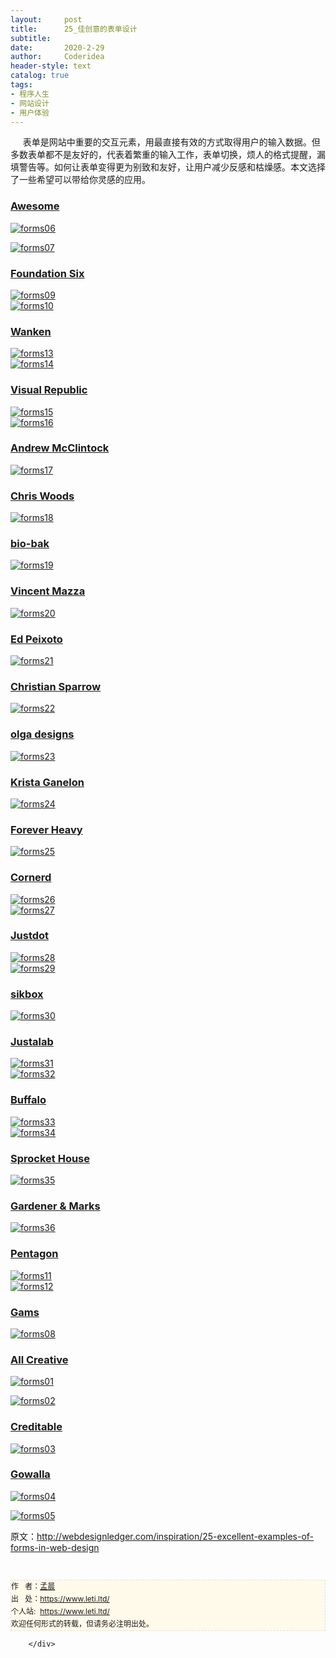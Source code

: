 ```yaml
---
layout:     post
title:      25_佳创意的表单设计
subtitle:   
date:       2020-2-29
author:     Coderidea
header-style: text
catalog: true
tags:
- 程序人生
- 网站设计
- 用户体验
--- 
```

<div class="postBody">
			<div id="cnblogs_post_body" class="blogpost-body"><p><span>     表单是网站中重要的交互元素，用最直接有效的方式取得用户的输入数据。但多数表单都不是友好的，代表着繁重的输入工作，表单切换，烦人的格式提醒，漏填警告等。如何让表单变得更为别致和友好，让用户减少反感和枯燥感。本文选择了一些希望可以带给你灵感的应用。</span></p>
<h3><a href="http://www.awesomejs.com/">Awesome</a></h3>
<p><a href="http://www.awesomejs.com/"><img class="aligncenter size-full wp-image-3448" src="http://webdesignledger.com/wp-content/uploads/2011/01/forms06.jpg" alt="forms06" /></a></p>
<p><a href="http://www.awesomejs.com/"><img class="aligncenter size-full wp-image-3448" src="http://webdesignledger.com/wp-content/uploads/2011/01/forms07.jpg" alt="forms07" /></a></p>
<h3><a href="http://www.foundationsix.com/">Foundation Six</a></h3>
<p><a href="http://www.foundationsix.com/"><img class="aligncenter size-full wp-image-3448" src="http://webdesignledger.com/wp-content/uploads/2011/01/forms09.jpg" alt="forms09" /></a><br /><a href="http://www.foundationsix.com/"><img class="aligncenter size-full wp-image-3448" src="http://webdesignledger.com/wp-content/uploads/2011/01/forms10.jpg" alt="forms10" /></a></p>
<h3><a href="http://blog.wanken.com/">Wanken</a></h3>
<p><a href="http://blog.wanken.com/"><img class="aligncenter size-full wp-image-3448" src="http://webdesignledger.com/wp-content/uploads/2011/01/forms13.jpg" alt="forms13" /></a><br /><a href="http://blog.wanken.com/"><img class="aligncenter size-full wp-image-3448" src="http://webdesignledger.com/wp-content/uploads/2011/01/forms14.jpg" alt="forms14" /></a></p>
<h3><a href="http://visualrepublic.net/">Visual Republic</a></h3>
<p><a href="http://visualrepublic.net/"><img class="aligncenter size-full wp-image-3448" src="http://webdesignledger.com/wp-content/uploads/2011/01/forms15.jpg" alt="forms15" /></a><br /><a href="http://visualrepublic.net/"><img class="aligncenter size-full wp-image-3448" src="http://webdesignledger.com/wp-content/uploads/2011/01/forms16.jpg" alt="forms16" /></a></p>
<h3><a href="http://www.andrewmcclintock.com/contact">Andrew McClintock</a></h3>
<p><a href="http://www.andrewmcclintock.com/contact"><img class="aligncenter size-full wp-image-3448" src="http://webdesignledger.com/wp-content/uploads/2011/01/forms17.jpg" alt="forms17" /></a></p>
<h3><a href="http://chriswoods.ca/#/">Chris Woods</a></h3>
<p><a href="http://chriswoods.ca/#/"><img class="aligncenter size-full wp-image-3448" src="http://webdesignledger.com/wp-content/uploads/2011/01/forms18.jpg" alt="forms18" /></a></p>
<h3><a href="http://www.bio-bak.nl/">bio-bak</a></h3>
<p><a href="http://www.bio-bak.nl/"><img class="aligncenter size-full wp-image-3448" src="http://webdesignledger.com/wp-content/uploads/2011/01/forms19.jpg" alt="forms19" /></a></p>
<h3><a href="http://www.vincentmazza.com/contact.php">Vincent Mazza</a></h3>
<p><a href="http://www.vincentmazza.com/contact.php"><img class="aligncenter size-full wp-image-3448" src="http://webdesignledger.com/wp-content/uploads/2011/01/forms20.jpg" alt="forms20" /></a></p>
<h3><a href="http://www.edpeixoto.com/">Ed Peixoto</a></h3>
<p><a href="http://www.edpeixoto.com/"><img class="aligncenter size-full wp-image-3448" src="http://webdesignledger.com/wp-content/uploads/2011/01/forms21.jpg" alt="forms21" /></a></p>
<h3><a href="http://christiansparrow.com/">Christian Sparrow</a></h3>
<p><a href="http://christiansparrow.com/"><img class="aligncenter size-full wp-image-3448" src="http://webdesignledger.com/wp-content/uploads/2011/01/forms22.jpg" alt="forms22" /></a></p>
<h3><a href="http://www.olgadesigns.com/">olga designs</a></h3>
<p><a href="http://www.olgadesigns.com/"><img class="aligncenter size-full wp-image-3448" src="http://webdesignledger.com/wp-content/uploads/2011/01/forms23.jpg" alt="forms23" /></a></p>
<h3><a href="http://www.kristaganelon.com/">Krista Ganelon</a></h3>
<p><a href="http://www.kristaganelon.com/"><img class="aligncenter size-full wp-image-3448" src="http://webdesignledger.com/wp-content/uploads/2011/01/forms24.jpg" alt="forms24" /></a></p>
<h3><a href="http://foreverheavy.com/make-contact/">Forever Heavy</a></h3>
<p><a href="http://foreverheavy.com/make-contact/"><img class="aligncenter size-full wp-image-3448" src="http://webdesignledger.com/wp-content/uploads/2011/01/forms25.jpg" alt="forms25" /></a></p>
<h3><a href="http://www.cornerd.com/">Cornerd</a></h3>
<p><a href="http://www.cornerd.com/"><img class="aligncenter size-full wp-image-3448" src="http://webdesignledger.com/wp-content/uploads/2011/01/forms26.jpg" alt="forms26" /></a><br /><a href="http://www.cornerd.com/"><img class="aligncenter size-full wp-image-3448" src="http://webdesignledger.com/wp-content/uploads/2011/01/forms27.jpg" alt="forms27" /></a></p>
<h3><a href="http://www.justdot.gr/">Justdot</a></h3>
<p><a href="http://www.justdot.gr/"><img class="aligncenter size-full wp-image-3448" src="http://webdesignledger.com/wp-content/uploads/2011/01/forms28.jpg" alt="forms28" /></a><br /><a href="http://www.justdot.gr/"><img class="aligncenter size-full wp-image-3448" src="http://webdesignledger.com/wp-content/uploads/2011/01/forms29.jpg" alt="forms29" /></a></p>
<h3><a href="http://sikbox.com/">sikbox</a></h3>
<p><a href="http://sikbox.com/"><img class="aligncenter size-full wp-image-3448" src="http://webdesignledger.com/wp-content/uploads/2011/01/forms30.jpg" alt="forms30" /></a></p>
<h3><a href="http://www.justalab.com/#contact">Justalab</a></h3>
<p><a href="http://www.justalab.com/#contact"><img class="aligncenter size-full wp-image-3448" src="http://webdesignledger.com/wp-content/uploads/2011/01/forms31.jpg" alt="forms31" /></a><br /><a href="http://www.justalab.com/#contact"><img class="aligncenter size-full wp-image-3448" src="http://webdesignledger.com/wp-content/uploads/2011/01/forms32.jpg" alt="forms32" /></a></p>
<h3><a href="http://builtbybuffalo.com/">Buffalo</a></h3>
<p><a href="http://builtbybuffalo.com/"><img class="aligncenter size-full wp-image-3448" src="http://webdesignledger.com/wp-content/uploads/2011/01/forms33.jpg" alt="forms33" /></a><br /><a href="http://builtbybuffalo.com/"><img class="aligncenter size-full wp-image-3448" src="http://webdesignledger.com/wp-content/uploads/2011/01/forms34.jpg" alt="forms34" /></a></p>
<h3><a href="http://sprockethouse.com/">Sprocket House</a></h3>
<p><a href="http://sprockethouse.com/"><img class="aligncenter size-full wp-image-3448" src="http://webdesignledger.com/wp-content/uploads/2011/01/forms35.jpg" alt="forms35" /></a></p>
<h3><a href="http://www.gardenerandmarks.com.au/contact/">Gardener &amp; Marks</a></h3>
<p><a href="http://www.gardenerandmarks.com.au/contact/"><img class="aligncenter size-full wp-image-3448" src="http://webdesignledger.com/wp-content/uploads/2011/01/forms36.jpg" alt="forms36" /></a></p>
<h3><a href="http://www.pentagon.fr/">Pentagon</a></h3>
<p><a href="http://www.pentagon.fr/"><img class="aligncenter size-full wp-image-3448" src="http://webdesignledger.com/wp-content/uploads/2011/01/forms11.jpg" alt="forms11" /></a><br /><a href="http://www.pentagon.fr/"><img class="aligncenter size-full wp-image-3448" src="http://webdesignledger.com/wp-content/uploads/2011/01/forms12.jpg" alt="forms12" /></a></p>
<h3><a href="http://www.hotel-gams.at/en/book/request-brochure/">Gams</a></h3>
<p><a href="http://www.hotel-gams.at/en/book/request-brochure/"><img class="aligncenter size-full wp-image-3448" src="http://webdesignledger.com/wp-content/uploads/2011/01/forms08.jpg" alt="forms08" /></a></p>
<h3><a href="http://allycreative.net/contact/">All Creative</a></h3>
<p><a href="http://allycreative.net/contact/"><img class="aligncenter size-full wp-image-3448" src="http://webdesignledger.com/wp-content/uploads/2011/01/forms01.jpg" alt="forms01" /></a></p>
<p><a href="http://allycreative.net/contact/"><img class="aligncenter size-full wp-image-3448" src="http://webdesignledger.com/wp-content/uploads/2011/01/forms02.jpg" alt="forms02" /></a></p>
<h3><a href="http://getcreditable.com/">Creditable</a></h3>
<p><a href="http://getcreditable.com/"><img class="aligncenter size-full wp-image-3448" src="http://webdesignledger.com/wp-content/uploads/2011/01/forms03.jpg" alt="forms03" /></a></p>
<h3><a href="http://gowalla.com/">Gowalla</a></h3>
<p><a href="http://gowalla.com/"><img class="aligncenter size-full wp-image-3448" src="http://webdesignledger.com/wp-content/uploads/2011/01/forms04.jpg" alt="forms04" /></a></p>
<p><a href="http://gowalla.com/"><img class="aligncenter size-full wp-image-3448" src="http://webdesignledger.com/wp-content/uploads/2011/01/forms05.jpg" alt="forms05" /></a></p>
<p><span>原文：<a href="http://webdesignledger.com/inspiration/25-excellent-examples-of-forms-in-web-design">http://webdesignledger.com/inspiration/25-excellent-examples-of-forms-in-web-design</a></span></p>


<div id="ckepop"> </div>
<div>
<p id="PSignature" style="line-height:20px;background:#FFFAEA no-repeat 2% 50%;font-size:12px;border:#e0e0e0 1px dashed;">作   者：<a href="https://www.leti.ltd/">孟晨</a> <br /> 出   处：<a href="https://www.leti.ltd/">https://www.leti.ltd/</a> <br />个人站:  <a href="https://www.leti.ltd/">https://www.leti.ltd/</a><br />欢迎任何形式的转载，但请务必注明出处。</p>

</div></div><div id="MySignature"></div>
<div class="clear"></div>
<div id="blog_post_info_block">
<div id="BlogPostCategory"></div>
<div id="EntryTag"></div>
<div id="blog_post_info">
</div>
<div class="clear"></div>
<div id="post_next_prev"></div>
</div>


		</div>
